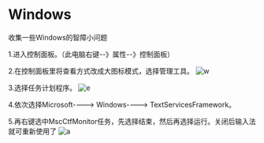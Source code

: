 # Windows
收集一些Windows的智障小问题

1.进入控制面板。（此电脑右键--》属性--》控制面板）

2.在控制面板里将查看方式改成大图标模式，选择管理工具。
![w](https://user-images.githubusercontent.com/59044398/146703678-4d05040e-abba-43bd-b425-bb95c79a13f2.PNG)


3.选择任务计划程序。
![e](https://user-images.githubusercontent.com/59044398/146703753-78307147-55bf-4427-b995-b73f8aa7b639.PNG)

4.依次选择Microsoft----> Windows----> TextServicesFramework。

5.再右键选中MscCtfMonitor任务，先选择结束，然后再选择运行。关闭后输入法就可重新使用了
![a](https://user-images.githubusercontent.com/59044398/146704045-a3de965f-36a9-40d7-82d5-4963ade40a49.PNG)

